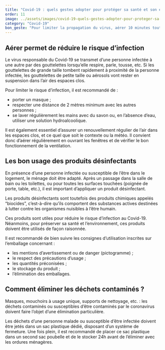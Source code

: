 ```yaml
---
title: "Covid-19 : quels gestes adopter pour protéger sa santé et son environnement ?"
order: 11
image: ../assets/images/covid-19-quels-gestes-adopter-pour-proteger-sa-sante-et-son-environnement.jpg
category: "Covid-19"
bon_geste: "Pour limiter la propagation du virus, aérer 10 minutes toutes les heures en ouvrant grand les fenêtres."
---
```


## Aérer permet de réduire le risque d’infection

Le virus responsable du Covid-19 se transmet d’une personne infectée à une autre par des gouttelettes lorsqu’elle respire, parle, tousse, etc. Si les gouttelettes de grande taille tombent rapidement à proximité de la personne infectée, les gouttelettes de petite taille ou aérosols vont rester en suspension dans l’air des espaces clos.

Pour limiter le risque d’infection, il est recommandé de :
- porter un masque ;
- respecter une distance de 2 mètres minimum avec les autres personnes ;
- se laver régulièrement les mains avec du savon ou, en l’absence d’eau, utiliser une solution hydroalcoolique.

Il est également essentiel d’assurer un renouvellement régulier de l’air dans les espaces clos, et ce quel que soit le contexte ou la météo. Il convient donc d’aérer régulièrement en ouvrant les fenêtres et de vérifier le bon fonctionnement de la ventilation.

## Les bon usage des produits désinfectants

En présence d’une personne infectée ou susceptible de l’être dans le logement, le ménage doit être adapté. Après un passage dans la salle de bain ou les toilettes, ou pour toutes les surfaces touchées (poignée de porte, table, etc.), il est important d’appliquer un produit désinfectant. 

Les produits désinfectants sont toutefois des produits chimiques appelés “biocides”, c’est-à-dire qu’ils comportent des substances actives destinées à lutter contre les organismes nuisibles à l’être humain.

Ces produits sont utiles pour réduire le risque d’infection au Covid-19. Néanmoins, pour préserver sa santé et l’environnement, ces produits doivent être utilisés de façon raisonnée.

Il est recommandé de bien suivre les consignes d’utilisation inscrites sur l’emballage concernant :
- les mentions d’avertissement ou de danger (pictogramme) ;
- le respect des précautions d’usage ;
- les quantités préconisées ;
- le stockage du produit ;
- l’élimination des emballages.

## Comment éliminer les déchets contaminés ?

Masques, mouchoirs à usage unique, supports de nettoyage, etc. : les déchets contaminés ou susceptibles d’être contaminés par le coronavirus doivent faire l’objet d’une élimination particulière.

Les déchets d’une personne malade ou susceptible d’être infectée doivent être jetés dans un sac plastique dédié, disposant d’un système de fermeture. Une fois plein, il est recommandé de placer ce sac plastique dans un second sac poubelle et de le stocker 24h avant de l’éliminer avec les ordures ménagères.
